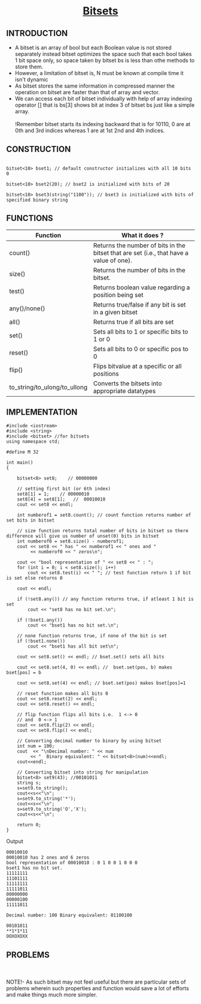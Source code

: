 <h1 align="center"><a href="#"> Bitsets </a></h1>

<h2>INTRODUCTION</h2>

* A bitset is an array of bool but each Boolean value is not stored separately instead bitset optimizes the space such that each bool takes 1 bit space only, so space taken by bitset bs is less than othe methods to store them.<br>
* However, a limitation of bitset is, N must be known at compile time it isn't dynamic<br>
* As bitset stores the same information in compressed manner the operation on bitset are faster than that of array and vector. 
* We can access each bit of bitset individually with help of array indexing operator [] that is bs[3] shows bit at index 3 of bitset bs just like a simple array. <br>
<br>!Remember bitset starts its indexing backward that is for 10110, 0 are at 0th and 3rd indices whereas 1 are at 1st 2nd and 4th indices.<br>

<h2>CONSTRUCTION</h2>

```

bitset<10> bset1; // default constructor initializes with all 10 bits 0 

bitset<10> bset2(20); // bset2 is initialized with bits of 20
 
bitset<10> bset3(string("1100")); // bset3 is initialized with bits of specified binary string

```

<h2>FUNCTIONS</h2>

| <center>Function </center>    | <center>What it does ?</center>  | 
| :-------------                | :-------------                   | 
| <a>count()</a>        |Returns the number of bits in the bitset that are set (i.e., that have a value of one).      |
| <a>size()</a>        |Returns the number of bits in the bitset.      |
| <a>test()</a>        |Returns boolean value regarding a position being set       |
| <a>any()/none()</a>        |Returns true/false if any bit is set in a given bitset      |
| <a>all()</a>        |Returns true if all bits are set      |
| <a>set()</a>        |Sets all bits to 1 or specific bits to 1 or 0      |
| <a>reset()</a>        |Sets all bits to 0 or specific pos to 0      |
| <a>flip()</a>        |Flips bitvalue at a specific or all positions      |
| <a>to_string/to_ulong/to_ullong</a>        |Converts the bitsets into appropriate datatypes   |

<h2>IMPLEMENTATION</h2>

```
#include <iostream>
#include <string>
#include <bitset> //for bitsets
using namespace std;
 
#define M 32
 
int main()
{
    
    bitset<8> set8;    // 00000000
 
    // setting first bit (or 6th index)
    set8[1] = 1;    // 00000010
    set8[4] = set8[1];   //  00010010
    cout << set8 << endl;
 
    int numberof1 = set8.count(); // count function returns number of set bits in bitset
 
    // size function returns total number of bits in bitset so there difference will give us number of unset(0) bits in bitset
    int numberof0 = set8.size() - numberof1;
    cout << set8 << " has " << numberof1 << " ones and "
         << numberof0 << " zeros\n";
 
    cout << "bool representation of " << set8 << " : ";
    for (int i = 0; i < set8.size(); i++)
        cout << set8.test(i) << " "; // test function return 1 if bit is set else returns 0
 
    cout << endl;
 
    if (!set8.any()) // any function returns true, if atleast 1 bit is set
        cout << "set8 has no bit set.\n";
 
    if (!bset1.any())
        cout << "bset1 has no bit set.\n";
 
    // none function returns true, if none of the bit is set
    if (!bset1.none())
        cout << "bset1 has all bit set\n";
 
    cout << set8.set() << endl; // bset.set() sets all bits
 
    cout << set8.set(4, 0) << endl; //  bset.set(pos, b) makes bset[pos] = b
 
    cout << set8.set(4) << endl; // bset.set(pos) makes bset[pos]=1
 
    // reset function makes all bits 0
    cout << set8.reset(2) << endl;
    cout << set8.reset() << endl;
 
    // flip function flips all bits i.e.  1 <-> 0
    // and  0 <-> 1
    cout << set8.flip(2) << endl;
    cout << set8.flip() << endl;
 
    // Converting decimal number to binary by using bitset
    int num = 100;
    cout  << "\nDecimal number: " << num
         << "  Binary equivalent: " << bitset<8>(num)<<endl;
    cout<<endl;
    
    // Converting bitset into string for manipulation
    bitset<8> set9(43); //00101011
    string s;
    s=set9.to_string();
    cout<<s<<"\n";
    s=set9.to_string('*');
    cout<<s<<"\n";
    s=set9.to_string('O','X');
    cout<<s<<"\n";
 
    return 0;
}

```
Output

```
00010010
00010010 has 2 ones and 6 zeros
bool representation of 00010010 : 0 1 0 0 1 0 0 0 
bset1 has no bit set.
11111111
11101111
11111111
11111011
00000000
00000100
11111011

Decimal number: 100 Binary equivalent: 01100100

00101011
**1*1*11
OOXOXOXX

```
<h2>PROBLEMS</h2>

<br><br>
NOTE!- As such bitset may not feel useful but there are particular sets of problems wherein such properties and function would save a lot of efforts and make things much more simpler.